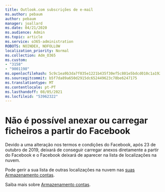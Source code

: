 ```yaml
---
title: Outlook.com subscrições de e-mail
ms.author: pebaum
author: pebaum
manager: joallard
ms.date: 04/21/2020
ms.audience: Admin
ms.topic: article
ms.service: o365-administration
ROBOTS: NOINDEX, NOFOLLOW
localization_priority: Normal
ms.collection: Adm_O365
ms.custom:
- "3158"
- "9001198"
ms.openlocfilehash: 5c9c1ea9b3da7f035e1221b435f30ef5c801e5bdcd010c1a1922d712b6d626b0
ms.sourcegitcommit: b5f7da89a650d2915dc652449623c78be6247175
ms.translationtype: MT
ms.contentlocale: pt-PT
ms.lasthandoff: 08/05/2021
ms.locfileid: "53962322"
---
```

# <a name="unable-to-attach-or-upload-files-from-facebook"></a>Não é possível anexar ou carregar ficheiros a partir do Facebook

Devido a uma alteração nos termos e condições do Facebook, após 23 de outubro de 2019, deixará de conseguir carregar anexos diretamente a partir do Facebook e o Facebook deixará de aparecer na lista de localizações na nuvem. 

Pode gerir a sua lista de outras localizações na nuvem nas [suas Armazenamento contas](https://go.microsoft.com/fwlink/?linkid=2111075).

Saiba mais sobre [Armazenamento contas](https://support.office.com/article/477cb7cc-5732-4c40-8f23-30472de8138a).
  